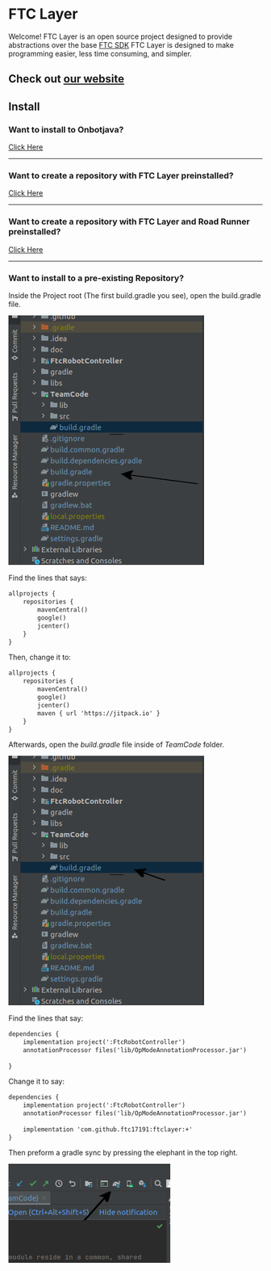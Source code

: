 # FTC Layer

Welcome! FTC Layer is an open source project designed to provide abstractions over the base [FTC SDK](https://github.com/FIRST-Tech-Challenge/FtcRobotController)
FTC Layer is designed to make programming easier, less time consuming, and simpler.


## Check out [our website](http://ftclayer-docs.pages.dev)

## Install

### Want to install to Onbotjava?
[Click Here](https://youtu.be/Te94mwb3q4E)
***
### Want to create a repository with FTC Layer preinstalled?
[Click Here](https://github.com/ftc17191/FTCLayer-quickstart)
***
### Want to create a repository with FTC Layer and Road Runner preinstalled?
[Click Here](https://github.com/ftc17191/FTCLayer-road-runner-quickstart)
***
### Want to install to a pre-existing Repository?

Inside the Project root (The first build.gradle you see), open the build.gradle file.


![Root build.gradle](/Documentation/assets/img/root-build-gradle.png)



Find the lines that says:
```
allprojects {
    repositories {
        mavenCentral()
        google()
        jcenter()
    }
}

```

Then, change it to:
```
allprojects {
    repositories {
        mavenCentral()
        google()
        jcenter()
        maven { url 'https://jitpack.io' }
    }
}
```

Afterwards, open the _build.gradle_ file inside of _TeamCode_ folder.

![TeamCode build.gradle](/Documentation/assets/img/teamcode-build-gradle.png)

Find the lines that say:
```
dependencies {
    implementation project(':FtcRobotController')
    annotationProcessor files('lib/OpModeAnnotationProcessor.jar')

}
```

Change it to say:
```
dependencies {
    implementation project(':FtcRobotController')
    annotationProcessor files('lib/OpModeAnnotationProcessor.jar')

    implementation 'com.github.ftc17191:ftclayer:+'
}
```

Then preform a gradle sync by pressing the elephant in the top right.

![Gradle Sync](/Documentation/assets/img/gradle-sync.png)
